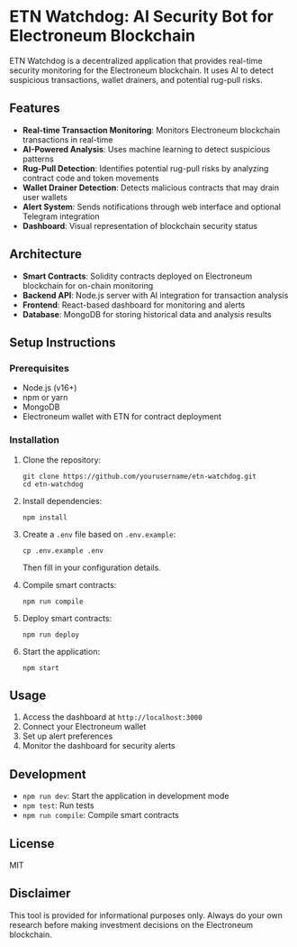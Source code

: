 # ETN Watchdog: AI Security Bot for Electroneum Blockchain

ETN Watchdog is a decentralized application that provides real-time security monitoring for the Electroneum blockchain. It uses AI to detect suspicious transactions, wallet drainers, and potential rug-pull risks.

## Features

- **Real-time Transaction Monitoring**: Monitors Electroneum blockchain transactions in real-time
- **AI-Powered Analysis**: Uses machine learning to detect suspicious patterns
- **Rug-Pull Detection**: Identifies potential rug-pull risks by analyzing contract code and token movements
- **Wallet Drainer Detection**: Detects malicious contracts that may drain user wallets
- **Alert System**: Sends notifications through web interface and optional Telegram integration
- **Dashboard**: Visual representation of blockchain security status

## Architecture

- **Smart Contracts**: Solidity contracts deployed on Electroneum blockchain for on-chain monitoring
- **Backend API**: Node.js server with AI integration for transaction analysis
- **Frontend**: React-based dashboard for monitoring and alerts
- **Database**: MongoDB for storing historical data and analysis results

## Setup Instructions

### Prerequisites

- Node.js (v16+)
- npm or yarn
- MongoDB
- Electroneum wallet with ETN for contract deployment

### Installation

1. Clone the repository:

   ```
   git clone https://github.com/yourusername/etn-watchdog.git
   cd etn-watchdog
   ```

2. Install dependencies:

   ```
   npm install
   ```

3. Create a `.env` file based on `.env.example`:

   ```
   cp .env.example .env
   ```

   Then fill in your configuration details.

4. Compile smart contracts:

   ```
   npm run compile
   ```

5. Deploy smart contracts:

   ```
   npm run deploy
   ```

6. Start the application:
   ```
   npm start
   ```

## Usage

1. Access the dashboard at `http://localhost:3000`
2. Connect your Electroneum wallet
3. Set up alert preferences
4. Monitor the dashboard for security alerts

## Development

- `npm run dev`: Start the application in development mode
- `npm test`: Run tests
- `npm run compile`: Compile smart contracts

## License

MIT

## Disclaimer

This tool is provided for informational purposes only. Always do your own research before making investment decisions on the Electroneum blockchain.

